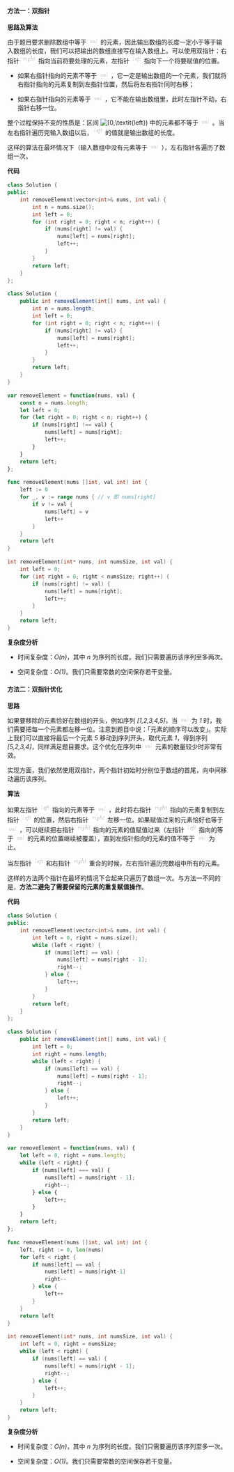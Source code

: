 #### 方法一：双指针

**思路及算法**

由于题目要求删除数组中等于 ![\textit{val} ](./p__textit{val}_.png)  的元素，因此输出数组的长度一定小于等于输入数组的长度，我们可以把输出的数组直接写在输入数组上。可以使用双指针：右指针 ![\textit{right} ](./p__textit{right}_.png)  指向当前将要处理的元素，左指针 ![\textit{left} ](./p__textit{left}_.png)  指向下一个将要赋值的位置。

- 如果右指针指向的元素不等于 ![\textit{val} ](./p__textit{val}_.png) ，它一定是输出数组的一个元素，我们就将右指针指向的元素复制到左指针位置，然后将左右指针同时右移；

- 如果右指针指向的元素等于 ![\textit{val} ](./p__textit{val}_.png) ，它不能在输出数组里，此时左指针不动，右指针右移一位。

整个过程保持不变的性质是：区间 ![\[0,\textit{left}) ](./p___0,textit{left}__.png)  中的元素都不等于 ![\textit{val} ](./p__textit{val}_.png) 。当左右指针遍历完输入数组以后，![\textit{left} ](./p__textit{left}_.png)  的值就是输出数组的长度。

这样的算法在最坏情况下（输入数组中没有元素等于 ![\textit{val} ](./p__textit{val}_.png) ），左右指针各遍历了数组一次。

**代码**

```C++ [sol1-C++]
class Solution {
public:
    int removeElement(vector<int>& nums, int val) {
        int n = nums.size();
        int left = 0;
        for (int right = 0; right < n; right++) {
            if (nums[right] != val) {
                nums[left] = nums[right];
                left++;
            }
        }
        return left;
    }
};
```

```Java [sol1-Java]
class Solution {
    public int removeElement(int[] nums, int val) {
        int n = nums.length;
        int left = 0;
        for (int right = 0; right < n; right++) {
            if (nums[right] != val) {
                nums[left] = nums[right];
                left++;
            }
        }
        return left;
    }
}
```

```JavaScript [sol1-JavaScript]
var removeElement = function(nums, val) {
    const n = nums.length;
    let left = 0;
    for (let right = 0; right < n; right++) {
        if (nums[right] !== val) {
            nums[left] = nums[right];
            left++;
        }
    }
    return left;
};
```

```go [sol1-Golang]
func removeElement(nums []int, val int) int {
    left := 0
    for _, v := range nums { // v 即 nums[right]
        if v != val {
            nums[left] = v
            left++
        }
    }
    return left
}
```

```C [sol1-C]
int removeElement(int* nums, int numsSize, int val) {
    int left = 0;
    for (int right = 0; right < numsSize; right++) {
        if (nums[right] != val) {
            nums[left] = nums[right];
            left++;
        }
    }
    return left;
}
```

**复杂度分析**

- 时间复杂度：*O(n)*，其中 *n* 为序列的长度。我们只需要遍历该序列至多两次。

- 空间复杂度：*O(1)*。我们只需要常数的空间保存若干变量。

#### 方法二：双指针优化

**思路**

如果要移除的元素恰好在数组的开头，例如序列 *[1,2,3,4,5]*，当 ![\textit{val} ](./p__textit{val}_.png)  为 *1* 时，我们需要把每一个元素都左移一位。注意到题目中说：「元素的顺序可以改变」。实际上我们可以直接将最后一个元素 *5* 移动到序列开头，取代元素 *1*，得到序列 *[5,2,3,4]*，同样满足题目要求。这个优化在序列中 ![\textit{val} ](./p__textit{val}_.png)  元素的数量较少时非常有效。

实现方面，我们依然使用双指针，两个指针初始时分别位于数组的首尾，向中间移动遍历该序列。

**算法**

如果左指针 ![\textit{left} ](./p__textit{left}_.png)  指向的元素等于 ![\textit{val} ](./p__textit{val}_.png) ，此时将右指针 ![\textit{right} ](./p__textit{right}_.png)  指向的元素复制到左指针 ![\textit{left} ](./p__textit{left}_.png)  的位置，然后右指针 ![\textit{right} ](./p__textit{right}_.png)  左移一位。如果赋值过来的元素恰好也等于 ![\textit{val} ](./p__textit{val}_.png) ，可以继续把右指针 ![\textit{right} ](./p__textit{right}_.png)  指向的元素的值赋值过来（左指针 ![\textit{left} ](./p__textit{left}_.png)  指向的等于 ![\textit{val} ](./p__textit{val}_.png)  的元素的位置继续被覆盖），直到左指针指向的元素的值不等于 ![\textit{val} ](./p__textit{val}_.png)  为止。

当左指针 ![\textit{left} ](./p__textit{left}_.png)  和右指针 ![\textit{right} ](./p__textit{right}_.png)  重合的时候，左右指针遍历完数组中所有的元素。

这样的方法两个指针在最坏的情况下合起来只遍历了数组一次。与方法一不同的是，**方法二避免了需要保留的元素的重复赋值操作**。

**代码**

```C++ [sol2-C++]
class Solution {
public:
    int removeElement(vector<int>& nums, int val) {
        int left = 0, right = nums.size();
        while (left < right) {
            if (nums[left] == val) {
                nums[left] = nums[right - 1];
                right--;
            } else {
                left++;
            }
        }
        return left;
    }
};
```

```Java [sol2-Java]
class Solution {
    public int removeElement(int[] nums, int val) {
        int left = 0;
        int right = nums.length;
        while (left < right) {
            if (nums[left] == val) {
                nums[left] = nums[right - 1];
                right--;
            } else {
                left++;
            }
        }
        return left;
    }
}
```

```JavaScript [sol2-JavaScript]
var removeElement = function(nums, val) {
    let left = 0, right = nums.length;
    while (left < right) {
        if (nums[left] === val) {
            nums[left] = nums[right - 1];
            right--;
        } else {
            left++;
        }
    }
    return left;
};
```

```go [sol2-Golang]
func removeElement(nums []int, val int) int {
    left, right := 0, len(nums)
    for left < right {
        if nums[left] == val {
            nums[left] = nums[right-1]
            right--
        } else {
            left++
        }
    }
    return left
}
```

```C [sol2-C]
int removeElement(int* nums, int numsSize, int val) {
    int left = 0, right = numsSize;
    while (left < right) {
        if (nums[left] == val) {
            nums[left] = nums[right - 1];
            right--;
        } else {
            left++;
        }
    }
    return left;
}
```

**复杂度分析**

- 时间复杂度：*O(n)*，其中 *n* 为序列的长度。我们只需要遍历该序列至多一次。

- 空间复杂度：*O(1)*。我们只需要常数的空间保存若干变量。